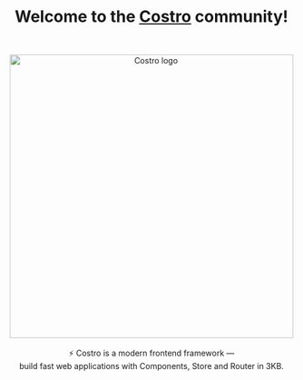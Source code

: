 <h1 align="center">Welcome to the <a href="https://costro.js.org">Costro</a> community!</h1>
<br/>
<p align="center">
  <img src="https://yoriiis.github.io/cdn/static/costro/costro-1280-banner.png" alt="Costro logo" width="500" />
  <br/><br/>
  ⚡ Costro is a modern frontend framework &mdash;
  <br/>
  build fast web applications with Components, Store and Router in 3KB.
  <br/><br/>
</p>
